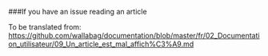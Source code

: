 ###If you have an issue reading an article

To be translated from: https://github.com/wallabag/documentation/blob/master/fr/02_Documentation_utilisateur/09_Un_article_est_mal_affich%C3%A9.md
